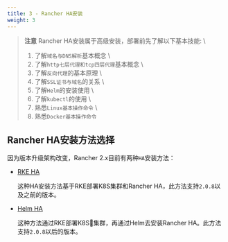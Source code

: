 ```yaml
---
title: 3 - Rancher HA安装
weight: 3
---
```


> **注意** Rancher HA安装属于高级安装，部署前先了解以下基本技能: \
> 1. 了解`域名与DNS解析`基本概念 \
> 2. 了解`http七层代理和tcp四层代理`基本概念 \
> 3. 了解`反向代理`的基本原理 \
> 4. 了解`SSL证书与域名`的关系 \
> 5. 了解`Helm`的安装使用 \
> 6. 了解`kubectl`的使用 \
> 7. 熟悉`Linux基本操作命令` \
> 8. 熟悉`Docker基本操作命令` 

## Rancher HA安装方法选择

因为版本升级架构改变，Rancher 2.x目前有两种`HA`安装方法：

- [RKE HA](./helm-rancher)

    这种HA安装方法基于RKE部署K8S集群和Rancher HA，此方法支持`2.0.8`以及之前的版本。

- [Helm HA](./rke-ha-install)

    这种方法通过RKE部署K8S集群，再通过Helm去安装Rancher HA。此方法支持`2.0.8`以后的版本。